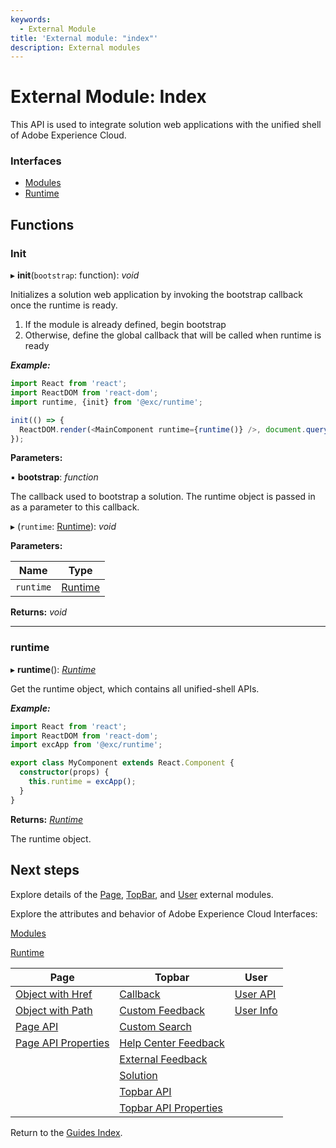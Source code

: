 ```yaml
---
keywords:
  - External Module
title: 'External module: "index"'
description: External modules
---
```


# External Module: Index

This API is used to integrate solution web applications with the unified shell of Adobe Experience Cloud.

### Interfaces

* [Modules](../interfaces/modules.md)
* [Runtime](../interfaces/runtime.md)

## Functions

### Init

▸ **init**(`bootstrap`: function): *void*

Initializes a solution web application by invoking the bootstrap callback once the runtime is ready.

1. If the module is already defined, begin bootstrap
2. Otherwise, define the global callback that will be called when runtime is ready

***Example:***

```typescript
import React from 'react';
import ReactDOM from 'react-dom';
import runtime, {init} from '@exc/runtime';

init(() => {
  ReactDOM.render(<MainComponent runtime={runtime()} />, document.querySelector('#main'));
});
```

**Parameters:**

▪ **bootstrap**: *function*

The callback used to bootstrap a solution. The runtime object is passed in as a parameter to this callback.

▸ (`runtime`: [Runtime](../interfaces/runtime.md)): *void*

**Parameters:**

| Name      | Type                                |
| --------- | ----------------------------------- |
| `runtime` | [Runtime](../interfaces/runtime.md) |

**Returns:** *void*

___

### runtime

▸ **runtime**(): *[Runtime](../interfaces/runtime.md)*

Get the runtime object, which contains all unified-shell APIs.

***Example:***

```typescript
import React from 'react';
import ReactDOM from 'react-dom';
import excApp from '@exc/runtime';

export class MyComponent extends React.Component {
  constructor(props) {
    this.runtime = excApp();
  }
}
```

**Returns:** *[Runtime](../interfaces/runtime.md)*

The runtime object.

## Next steps

Explore details of the [Page](page.md), [TopBar](topbar.md), and [User](user.md) external modules.

Explore the attributes and behavior of Adobe Experience Cloud Interfaces:

[Modules](../interfaces/modules.md)

[Runtime](../interfaces/runtime.md)

| Page                                             | Topbar                                                     | User                          |
| ------------------------------------------------ | ---------------------------------------------------------- | ----------------------------- |
| [Object with Href](../interfaces/page-objectwithhref.md) | [Callback](../interfaces/topbar-callback.md)          | [User API](../interfaces/user-userapi.md)   |
| [Object with Path](../interfaces/page-objectwithpath.md)  | [Custom Feedback](../interfaces/topbar-customfeedbackconfig.md)        | [User Info](../interfaces/user-userinfo.md) |
| [Page API](../interfaces/page-pageapi.md)                      | [Custom Search](../interfaces/topbar-customsearchconfig.md)              |                               |
| [Page API Properties](../interfaces/page-pageapiproperties.md) | [Help Center Feedback](../interfaces/topbar-helpcenterfeedbackconfig.md) |                               |
|                                                  | [External Feedback](../interfaces/topbar-externalfeedbackconfig.md)      |                               |
|                                                  | [Solution](../interfaces/topbar-solution.md)                             |                               |
|                                                  | [Topbar API](../interfaces/topbar-topbarapi.md)                          |                               |
|                                                  | [Topbar API Properties](../interfaces/topbar-topbarapiproperties.md)     |                               |

Return to the [Guides Index](../../../index.md).
